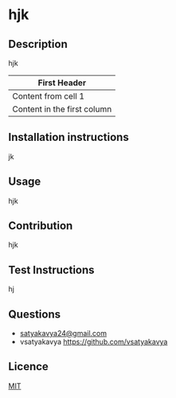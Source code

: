 # hjk 
  ## Description
  hjk 

  First Header | 
  ------------ | 
  Content from cell 1 | 
  Content in the first column | 
  
 
  ## Installation instructions
  jk 
  ## Usage
  hjk 
   ## Contribution
   hjk  
  ## Test Instructions
   hj
  ## Questions
  * satyakavya24@gmail.com
  * vsatyakavya https://github.com/vsatyakavya
  ## Licence
   [MIT](https://choosealicense.com/licenses/mit/)
  
  